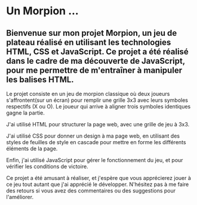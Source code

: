 # Un Morpion ... 

## Bienvenue sur mon projet Morpion, un jeu de plateau  réalisé en utilisant les technologies HTML, CSS et JavaScript. Ce projet a été réalisé dans le cadre de ma découverte de JavaScript, pour me permettre de m'entraîner à manipuler les balises HTML.

Le projet consiste en un jeu de morpion classique où deux joueurs s'affrontent(sur un écran) pour remplir une grille 3x3 avec leurs symboles respectifs (X ou O). Le joueur qui arrive à aligner trois symboles identiques gagne la partie.

J'ai utilisé HTML pour structurer la page web, avec une grille de jeu à 3x3.

J'ai utilisé CSS pour donner un design à ma page web, en utilisant des styles de feuilles de style en cascade pour mettre en forme les différents éléments de la page.

Enfin, j'ai utilisé JavaScript pour gérer le fonctionnement du jeu, et pour vérifier les conditions de victoire.

Ce projet a été amusant à réaliser, et j'espère que vous apprécierez jouer à ce jeu tout autant que j'ai apprécié le développer. N'hésitez pas à me faire des retours si vous avez des commentaires ou des suggestions pour l'améliorer.
